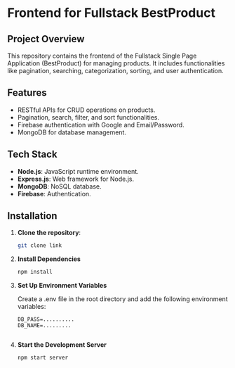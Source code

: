 # Frontend for Fullstack BestProduct

## Project Overview
   This repository contains the frontend of the Fullstack Single Page 
   Application (BestProduct) for managing products. It includes functionalities 
   like pagination, searching, categorization, sorting, and user authentication.   

## Features

- RESTful APIs for CRUD operations on products.
- Pagination, search, filter, and sort functionalities.
- Firebase authentication with Google and Email/Password.
- MongoDB for database management.

## Tech Stack

- **Node.js**: JavaScript runtime environment.
- **Express.js**: Web framework for Node.js.
- **MongoDB**: NoSQL database.
- **Firebase**: Authentication.

## Installation

1. **Clone the repository**:

   ```bash
   git clone link
   ```
2. **Install Dependencies**

   ```bash
   npm install
   ```
3. **Set Up Environment Variables**
   
   Create a .env file in the root directory and add the following environment 
   variables:

   ```plaintext
   DB_PASS=..........
   DB_NAME=.........
  
   ```
4. **Start the Development Server**

   ```bash
   npm start server
   ```
  